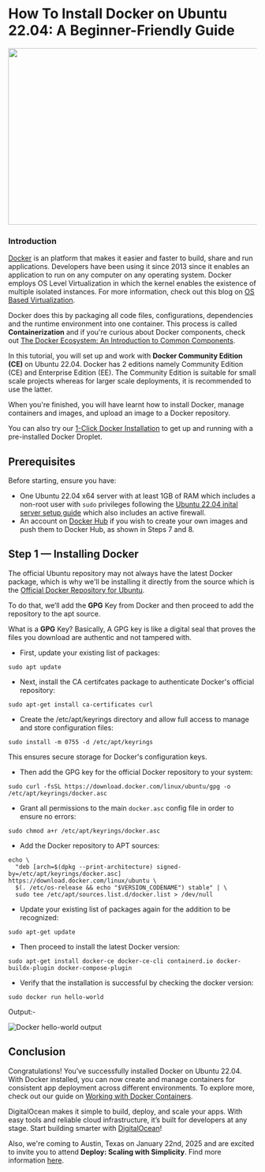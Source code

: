 <!-- Title -->
# How To Install Docker on Ubuntu 22.04: A Beginner-Friendly Guide

<!-- Meta Description
Learn how to install Docker on Ubuntu 22.04 step-by-step and start managing containers today with this easy guide
 -->

<!-- Image (Bluish containing Topic Logo + DigitalOcean Mascot)  -->
<img alt="How To Install and Start Using Docker on Ubuntu 22.04" title="How To Install and Start Using Docker on Ubuntu 22.04" loading="lazy" width="752" height="358" decoding="async" data-nimg="1" class="TutorialTemplateStyles__StyledRecordHeaderImage-sc-337a0527-1 eoHutf" srcset="https://i.ibb.co/BZbg08f/sharkie-digitalocean.jpg&amp;width=828 1x, https://i.ibb.co/BZbg08f/sharkie-digitalocean.jpg&amp;width=1920 2x" src="https://i.ibb.co/BZbg08f/sharkie-digitalocean.jpg&amp;width=1920" style="color: transparent;">


<!-- Introduction-->
### Introduction
[Docker](https://www.docker.com/) is an platform that makes it easier and faster to build, share and run applications. Developers have been using it since 2013 since it enables an application to run on any computer on any operating system. Docker employs OS Level Virtualization in which the kernel enables the existence of multiple isolated instances. For more information, check out this blog on [OS Based Virtualization](https://www.geeksforgeeks.org/operating-system-based-virtualization/).

Docker does this by packaging all code files, configurations, dependencies and the runtime environment into one container. This process is called **Containerization** and if you're curious about Docker components, check out [The Docker Ecosystem: An Introduction to Common Components](https://www.digitalocean.com/community/tutorials/the-docker-ecosystem-an-introduction-to-common-components).

In this tutorial, you will set up and work with **Docker Community Edition (CE)** on Ubuntu 22.04. Docker has 2 editions namely Community Edition (CE) and Enterprise Edition (EE). The Community Edition is suitable for small scale projects whereas for larger scale deployments, it is recommended to use the latter. 

When you're finished, you will have learnt how to install Docker, manage containers and images, and upload an image to a Docker repository.

You can also try our [1-Click Docker Installation](https://marketplace.digitalocean.com/apps/docker) to get up and running with a pre-installed Docker Droplet.


## Prerequisites

Before starting, ensure you have:

- One Ubuntu 22.04 x64 server with at least 1GB of RAM which includes a non-root user with `sudo` privileges following the [Ubuntu 22.04 inital server setup guide](https://www.digitalocean.com/community/tutorials/initial-server-setup-with-ubuntu-22-04) which also includes an active firewall. 
- An account on [Docker Hub](https://hub.docker.com/) if you wish to create your own images and push them to Docker Hub, as shown in Steps 7 and 8.


## Step 1 — Installing Docker

The official Ubuntu repository may not always have the latest Docker package, which is why we'll be installing it directly from the source which is the [Official Docker Repository for Ubuntu](https://docs.docker.com/engine/install/ubuntu/#install-using-the-repository). 

To do that, we’ll add the **GPG** Key from Docker and then proceed to add the repository to the apt source.



What is a **GPG** Key?
Basically, A GPG key is like a digital seal that proves the files you download are authentic and not tampered with.

 - First, update your existing list of packages:
```command
sudo apt update
```

 - Next, install the CA certifcates package to authenticate Docker's official repository:
```command
sudo apt-get install ca-certificates curl
```

 - Create the /etc/apt/keyrings directory and allow full access to manage and store configuration files:
```command
sudo install -m 0755 -d /etc/apt/keyrings
```
This ensures secure storage for Docker's configuration keys.


 - Then add the GPG key for the official Docker repository to your system:
```command
sudo curl -fsSL https://download.docker.com/linux/ubuntu/gpg -o /etc/apt/keyrings/docker.asc
```

 - Grant all permissions to the main `docker.asc` config file in order to ensure no errors:
```command
sudo chmod a+r /etc/apt/keyrings/docker.asc
```

 - Add the Docker repository to APT sources:
```command
echo \
  "deb [arch=$(dpkg --print-architecture) signed-by=/etc/apt/keyrings/docker.asc] https://download.docker.com/linux/ubuntu \
  $(. /etc/os-release && echo "$VERSION_CODENAME") stable" | \
  sudo tee /etc/apt/sources.list.d/docker.list > /dev/null
```

 - Update your existing list of packages again for the addition to be recognized:
```command
sudo apt-get update
```

 - Then proceed to install the latest Docker version:
```command
sudo apt-get install docker-ce docker-ce-cli containerd.io docker-buildx-plugin docker-compose-plugin
```

 - Verify that the installation is successful by checking the docker version:
```command
sudo docker run hello-world
```
Output:-

![Docker hello-world output](https://i.ibb.co/0nQtgm8/docker-final-output.png "a title")


<!--Conclusion -->
## Conclusion

Congratulations! You’ve successfully installed Docker on Ubuntu 22.04. With Docker installed, you can now create and manage containers for consistent app deployment across different environments. To explore more, check out our guide on [Working with Docker Containers](https://www.digitalocean.com/community/tutorials/working-with-docker-containers).

DigitalOcean makes it simple to build, deploy, and scale your apps. With easy tools and reliable cloud infrastructure, it’s built for developers at any stage. Start building smarter with [DigitalOcean](https://www.digitalocean.com)!

Also, we're coming to Austin, Texas on January 22nd, 2025 and are excited to invite you to attend **Deploy: Scaling with Simplicity**. Find more information [here](https://www.digitalocean.com/blog/deploy-2025-scale-with-simplicity).


